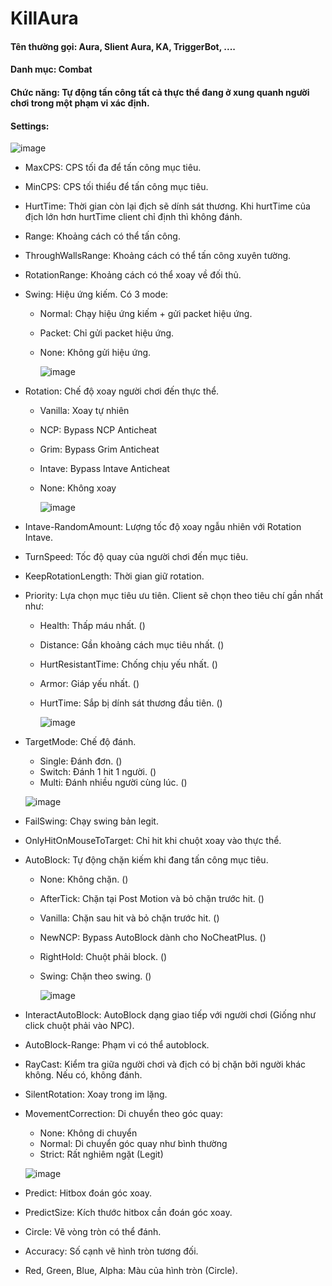 # KillAura

#### Tên thường gọi: Aura, Slient Aura, KA, TriggerBot, ....
#### Danh mục: Combat
#### Chức năng: Tự động tấn công tất cả thực thể đang ở xung quanh người chơi trong một phạm vi xác định.
#### Settings: 
![image](https://github.com/n0td1n0kh0a/docs-cheating2/assets/152876934/8ec7ebea-944e-44d1-8b86-605663cd2354)

- MaxCPS: CPS tối đa để tấn công mục tiêu.
- MinCPS: CPS tối thiểu để tấn công mục tiêu.
- HurtTime: Thời gian còn lại địch sẽ dính sát thương. Khi hurtTime của địch lớn hơn hurtTime client chỉ định thì không đánh.
- Range: Khoảng cách có thể tấn công.
- ThroughWallsRange: Khoảng cách có thể tấn công xuyên tường.
- RotationRange: Khoảng cách có thể xoay về đối thủ.
- Swing: Hiệu ứng kiếm. Có 3 mode:
  + Normal: Chạy hiệu ứng kiếm + gửi packet hiệu ứng.
  + Packet: Chỉ gửi packet hiệu ứng.
  + None: Không gửi hiệu ứng.
    
    ![image](https://github.com/n0td1n0kh0a/docs-cheating2/assets/152876934/b1a838f8-029a-4b67-a46c-01ff009ad752)

- Rotation: Chế độ xoay người chơi đến thực thể.
  + Vanilla: Xoay tự nhiên
  + NCP: Bypass NCP Anticheat
  + Grim: Bypass Grim Anticheat
  + Intave: Bypass Intave Anticheat 
  + None: Không xoay
    
    ![image](https://github.com/n0td1n0kh0a/docs-cheating2/assets/152876934/17f12d12-3f69-4054-b802-4655c48df015)

- Intave-RandomAmount: Lượng tốc độ xoay ngẫu nhiên với Rotation Intave.
- TurnSpeed: Tốc độ quay của người chơi đến mục tiêu.
- KeepRotationLength: Thời gian giữ rotation.
- Priority: Lựa chọn mục tiêu ưu tiên. Client sẽ chọn theo tiêu chí gần nhất như:
  + Health: Thấp máu nhất. ()
  + Distance: Gần khoảng cách mục tiêu nhất. ()
  + HurtResistantTime: Chống chịu yếu nhất. ()
  + Armor: Giáp yếu nhất. ()
  + HurtTime: Sắp bị dính sát thương đầu tiên. ()
    
    ![image](https://github.com/n0td1n0kh0a/docs-cheating2/assets/152876934/081db337-144a-42a5-830f-2f34ed5ea1c4)

- TargetMode: Chế độ đánh.
  + Single: Đánh đơn. ()
  + Switch: Đánh 1 hit 1 người. ()
  + Multi: Đánh nhiều người cùng lúc. ()
    
  ![image](https://github.com/n0td1n0kh0a/docs-cheating2/assets/152876934/916d8447-f620-40af-9005-9117f3297b00)

- FailSwing: Chạy swing bản legit.
- OnlyHitOnMouseToTarget: Chỉ hit khi chuột xoay vào thực thể.
- AutoBlock: Tự động chặn kiếm khi đang tấn công mục tiêu.
  + None: Không chặn. ()
  + AfterTick: Chặn tại Post Motion và bỏ chặn trước hit. ()
  + Vanilla: Chặn sau hit và bỏ chặn trước hit. ()
  + NewNCP: Bypass AutoBlock dành cho NoCheatPlus. ()
  + RightHold: Chuột phải block. ()
  + Swing: Chặn theo swing. ()
    
    ![image](https://github.com/n0td1n0kh0a/docs-cheating2/assets/152876934/29f2abf3-1b73-4848-9eb9-c3ad8386802e)

- InteractAutoBlock: AutoBlock dạng giao tiếp với người chơi (Giống như click chuột phải vào NPC).
- AutoBlock-Range: Phạm vi có thể autoblock.
- RayCast: Kiểm tra giữa người chơi và địch có bị chặn bởi người khác không. Nếu có, không đánh.
- SilentRotation: Xoay trong im lặng.
- MovementCorrection: Di chuyển theo góc quay:  
  + None: Không di chuyển
  + Normal: Di chuyển góc quay như bình thường
  + Strict: Rất nghiêm ngặt (Legit)
    
  ![image](https://github.com/n0td1n0kh0a/docs-cheating2/assets/152876934/2be74fa3-097b-4c67-88e4-2442f6ff02a4)

- Predict: Hitbox đoán góc xoay.
- PredictSize: Kích thước hitbox cần đoán góc xoay.
- Circle: Vẽ vòng tròn có thể đánh.
- Accuracy: Số cạnh vẽ hình tròn tương đối.
- Red, Green, Blue, Alpha: Màu của hình tròn (Circle).
